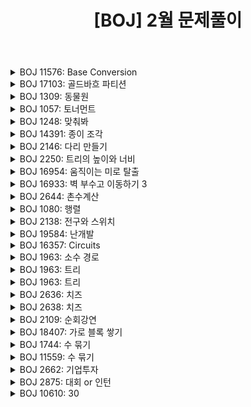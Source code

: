 ﻿---
toc: true
title:  "[BOJ] 2월 문제풀이"
last_modified_at:   2021-03-01
categories : PS2020
excerpt: ""
image: "/images/baekjoon.png"
sitemap :
  changefreq : weekly
  priority : 1.0
use_math: true
---

<!-- BOJ 11576: Base Conversion -->
<details>
<summary>BOJ 11576: Base Conversion</summary>
<div markdown="1">
Link : [https://www.acmicpc.net/problem/11576](https://www.acmicpc.net/problem/11576)<br>

### solution
<script src="https://gist.github.com/yooniversal/c076610c1c2199fc7e8f1b6a0678a4b4.js"></script>

A진법으로 쓰인 값들을 모두 B진법으로 바꾸면 된다.

</div>
</details>

<!-- BOJ 17103: 골드바흐 파티션 -->
<details>
<summary>BOJ 17103: 골드바흐 파티션</summary>
<div markdown="1">
Link : [https://www.acmicpc.net/problem/17103](https://www.acmicpc.net/problem/17103)<br>

### solution
<script src="https://gist.github.com/yooniversal/b01de8d1af85f640724d7339afd4d6c1.js"></script>

$10^6$까지 소수 여부를 전처리한 후(에라토스테네스의 체)<br>
a의 중간까지 매 케이스마다 탐색해서 값을 찾아주면 된다.

</div>
</details>

<!-- BOJ 1309: 동물원 -->
<details>
<summary>BOJ 1309: 동물원</summary>
<div markdown="1">
Link : [https://www.acmicpc.net/problem/1309](https://www.acmicpc.net/problem/1309)<br>

### solution
<script src="https://gist.github.com/yooniversal/6e70670a4bba3f1cb4a8835dfc2259b8.js"></script>

DP 문제.<br>
0층부터 시작해서 조건에 맞춰 채워가면서 n-1층에 도착하면 1을 반환하도록 설정했다. (0-based)<br>
열은 2개뿐이므로 당연히 열 모두 채울 수는 없으며 사자를 1마리 배치하거나 또는 배치하지 않는 경우 2가지만 고려하자.<br>
인자에서 `cur`을 현재 층, `col`을 사자가 들어있는 열의 정보라고 하자.<br>
현재 층에 만약 사자가 존재한다면 다음 층에는 **같은 열에 사자가 오지 않도록** 하면 된다.<br>
위의 경우를 제외한 모든 케이스를 세주자. 또 항상 9901로 나눈 나머지를 구해야 함에 주의하자.

</div>
</details>

<!-- BOJ 1057: 토너먼트 -->
<details>
<summary>BOJ 1057: 토너먼트</summary>
<div markdown="1">
Link : [https://www.acmicpc.net/problem/1057](https://www.acmicpc.net/problem/1057)<br>

### solution
<script src="https://gist.github.com/yooniversal/851aa480926c0221be70b278e46867ac.js"></script>

브루트포스 문제.<br>
라운드를 거칠 때마다 우승자의 번호가 규칙적으로 바뀌는 점에 유의하면 쉽게 풀 수 있다.

</div>
</details>

<!-- BOJ 1248: 맞춰봐 -->
<details>
<summary>BOJ 1248: 맞춰봐</summary>
<div markdown="1">
Link : [https://www.acmicpc.net/problem/1248](https://www.acmicpc.net/problem/1248)<br>

### solution
<script src="https://gist.github.com/yooniversal/f6f8aa48be81493bece57758f9c78a4a.js"></script>

백트래킹 문제.<br>
모든 케이스를 돌면서 모든 조건을 탐색하면 $21^{n} /times n(n+1)/2$이 걸리므로 TLE를 받는다.<br>
때문에 이 문제의 난이도가 개인적인 생각으로는 백트래킹치고 높은데, 가지치기를 하는게 포인트다.<br>
4달 전에 TLE를 받고 포기했다가 [코드 플러스](https://code.plus/course/42)에 실려있어서 다시 풀어보게 됐다.<br>
<br>
다시 구현을 해보고 N=9인 케이스를 넣었는데 4초를 넘어가서 왜 그런가 체크해보니<br>
처음에 값 할당을 **모두**한 후, 재귀를 돌리며 조건에 맞는지를 탐색하는 방식으로는 시간이 많이 걸리는듯 했다.<br>
아무래도 재귀를 많이 호출하는 부분에서도 시간이 좀 걸리는 모양이었다. (크진 않겠지만)<br>
딱 말하면 틀린 답을 가지고 너무 많은 조건을 탐색해본다는 점인데, 이 부분을 개선하는게 관건이었다.<br>
<br>
결론적으로 다 갈아엎고 값 할당을 **하나씩** 하면서 조건을 탐색하기로 했다.<br>
이렇게 하니 이전엔 모든 값을 가지고 많은 조건을 탐색해봤는데 이번엔 필요한 만큼만 탐색을 하게 됐고<br>
제출해보니 시원하게 100ms로 AC를 받을 수 있었다.

</div>
</details>

<!-- BOJ 14391: 종이 조각 -->
<details>
<summary>BOJ 14391: 종이 조각</summary>
<div markdown="1">
Link : [https://www.acmicpc.net/problem/14391](https://www.acmicpc.net/problem/14391)<br>

### solution
<script src="https://gist.github.com/yooniversal/f8912b84c5aeb7db0d8c7a555b99666b.js"></script>

브루트 포스 - **비트마스크** 문제.<br>
모든 자리를 비트마스킹으로 처리하는게 포인트다.<br>
N의 상한이 4이므로 최대 16자리까지 컨트롤 해야하는데 $2^{16}$이라 해야봐야 $65536$밖에 안되므로<br>
배열의 크기로 사용하는데 무리가 없다.<br>
<br>
남은건 구현인데 개인적으로 디버깅을 하는데 시간이 좀 걸렸다.<br>
전체 사이즈가 NxM이므로 탐색해야 하는 상한이라던가 자리 등은 적당히 조작해서 매칭하면 되고<br>
잘 짰다면 문제가 아마도 없었을텐데 나같은 경우 이미 체크된 자리라면 다음으로 넘어가는 코드<br>
`if (chk & (1 << cur)) {}`에서 재귀를 돌리고 밖으로 넘어가지 못하도록 continue 또는 return 처리를<br>
해주질 않아 조금 헤맸었다.<br>
<br>
브루트 포스답게 각 위치에서 제자리만 택하거나 가로, 세로 확장하는 케이스를 모두 처리해주면 되겠다.<br>
비트마스킹 문제를 풀어본 경험이 없다면 절대로 못풀었을 것 같다.

</div>
</details>

<!-- BOJ 2146: 다리 만들기 -->
<details>
<summary>BOJ 2146: 다리 만들기</summary>
<div markdown="1">
Link : [https://www.acmicpc.net/problem/2146](https://www.acmicpc.net/problem/2146)<br>

### solution
<script src="https://gist.github.com/yooniversal/e070ca905925c62e0bbbb08adb349dae.js"></script>

DFS로 육지인 부분을 돌면서 섬마다 넘버링을 해준 후($O(n^2)$)<br>
위치 두 곳을 $(x_1, y_1), (x_2, y_2)$라 하면 최단 거리는 $|x_1-x_2|+|y_1-y_2|-1$이므로<br>
모든 쌍이 되는 섬들에 대해 조사해보면 된다.

</div>
</details>

<!-- BOJ 2250: 트리의 높이와 너비 -->
<details>
<summary>BOJ 2250: 트리의 높이와 너비</summary>
<div markdown="1">
Link : [https://www.acmicpc.net/problem/2250](https://www.acmicpc.net/problem/2250)<br>

### solution
<script src="https://gist.github.com/yooniversal/79821bb94521a6c1d8728ee736ae8a34.js"></script>

어떤 방법으로 풀어야 좋을지 한바퀴정도 헤메다가<br>
아이디어가 떠올라서 구현해보니 코드량도 엄청 적게 수월하게 구현했다.<br>
다만 루트 노드를 설정하는 과정에서 당연히 1번이라 생각하고 제출했다가 WA를 받았는데<br>
이 문제는 루트 노드가 뭔지 알려주지 않았으므로 **찾아야 한다**.<br>
리프 노드에서 부모로 끝까지 역추적해서 루트 노드를 구해주면 된다.<br>
<br>
각 노드의 x축 번호를 어떻게 할당하는지 곰곰이 생각해보면 의외로 답이 쉽게 나온다.<br>
1. 왼쪽 자식이 있다면 리프 노드를 찾을 때까지 계속 진입한다. 리프 노드에서 넘버링한다.
2. 부모 노드로 돌아왔을 때 넘버링한다.
3. 오른쪽 자식이 있다면 1번으로 돌아간다. 없다면 2번으로 돌아간다.

</div>
</details>

<!-- BOJ 16954: 움직이는 미로 탈출 -->
<details>
<summary>BOJ 16954: 움직이는 미로 탈출</summary>
<div markdown="1">
Link : [https://www.acmicpc.net/problem/16954](https://www.acmicpc.net/problem/16954)<br>

### solution
<script src="https://gist.github.com/yooniversal/2c1c492c38a2a56dcd9344088e1eef9f.js"></script>

BFS 문제.<br>
일반적인 길찾기 컨셉에서 벽이 1초에 1칸씩 아래로 내려간다는 점이 추가된 버전이다.<br>
예전에 풀다가 어떻게 예외 처리를 잘못했는지 계속 특정 케이스를 못넘어가서 포기했었다.<br>
이번에 [알고리즘 중급 1/3 - BFS (연습)](https://code.plus/course/43)에 실려있어서 다시 도전해봤는데<br>
생각보다 되게 쉽게 풀었다. 복잡하게 생각할 필요가 없었던 문제였다.<br>
<br>
가장 먼저 체크해야할 점은 맵의 크기가 8x8로 고정이다.<br>
input으로 들어오는 초기 맵 상태에 있는 벽이 어디에 있든 8칸이 지나면 다 빈 칸이 된다.<br>
1초에 1번 9가지 방법으로 이동한 후 벽이 내려오는걸 직접 구현하지 않고 **캐릭터를 한 칸 위로** 이동하자.<br>
그럼 거쳐가는 위치`(nx, ny)`도 벽이 아니어야 하고, 도착 지점`(nx-1, ny)`도 벽이 아니어야 한다.<br>
정해진 맵에서 벽은 이동하지 않고 캐릭터를 역으로 위로 올리기로 했기 때문에,<br>
캐릭터의 위치`(x, y)`가 `x<=0`이면 사실상 도착 지점으로 이동할 수 있음을 알 수 있다.<br>
(실제로 맨 아랫줄이 사라지면 맨 윗줄은 벽이없는 빈 칸으로 새롭게 추가된다)<br>
때문에 위의 경우 1을 출력하고 종료, 그렇지 않으면 최종적으로 0을 출력해주면 되겠다.

</div>
</details>

<!-- BOJ 16933: 벽 부수고 이동하기 3 -->
<details>
<summary>BOJ 16933: 벽 부수고 이동하기 3</summary>
<div markdown="1">
Link : [https://www.acmicpc.net/problem/16933](https://www.acmicpc.net/problem/16933)<br>

### solution
<script src="https://gist.github.com/yooniversal/f9789eb0acc836ab71fed877dc55e7a4.js"></script>

BFS 문제.<br>
[BOJ 14442: 벽 부수고 이동하기 2](https://www.acmicpc.net/problem/14442)에서 한 단계 더 나아간 버전이다.<br>
벽을 부술 수 있는 횟수가 정해져 있고, 낮에만 벽을 부술 수 있다고 쓰여 있다.<br>
`chk[x][y]`는 현재 위치가 `(x, y)`이고 지금까지 벽을 부순 횟수를 의미한다.<br>
**제자리에 있을 수 있는 케이스**가 뭔지 잘 생각해야 하는데,<br>
1. 벽을 부수지 않은 상태
2. 밤
시간 복잡도 때문에 다음 2가지 조건을 만족해야 제자리에 있을 수 있도록 해야한다.

</div>
</details>

<!-- BOJ 2644: 촌수계산 -->
<details>
<summary>BOJ 2644: 촌수계산</summary>
<div markdown="1">
Link : [https://www.acmicpc.net/problem/2644](https://www.acmicpc.net/problem/2644)<br>

### solution
<script src="https://gist.github.com/yooniversal/8e596539e964f059e3908f41e642e6cb.js"></script>

BFS 기본 문제.<br>
인접 행렬로 만들어준 뒤 중복을 체크해가면서 답을 카운팅해주면 된다.

</div>
</details>

<!-- BOJ 1080: 행렬 -->
<details>
<summary>BOJ 1080: 행렬</summary>
<div markdown="1">
Link : [https://www.acmicpc.net/problem/1080](https://www.acmicpc.net/problem/1080)<br>

### solution
<script src="https://gist.github.com/yooniversal/87497bd79de011a67d7cb2973d16dba7.js"></script>

그리디 문제.<br>
입력받은 행렬을 `a`, `b`라고 하면, 탐색하면서 `a[i][j]`와 `b[i][j]`가 같은지 여부를 확인한다.<br>
다르다면 무조건 바꿔야 하는 상태이므로 해당 위치를 3*3의 좌측 상단이라고 생각하고<br>
3*3 행렬을 한꺼면에 뒤집어준다. 그렇지 않으면 그냥 넘어가도록 한다.<br>
여태까지 바꿔온 내용들이 다음 순서에서 영향을 받지 않도록 범위에 유의.

</div>
</details>

<!-- BOJ 2138: 전구와 스위치 -->
<details>
<summary>BOJ 2138: 전구와 스위치</summary>
<div markdown="1">
Link : [https://www.acmicpc.net/problem/2138](https://www.acmicpc.net/problem/2138)<br>

### solution
<script src="https://gist.github.com/yooniversal/fe1f80e99efcf9f195729002e39053a0.js"></script>

그리디 문제.<br>
현재 위치(인덱스)를 i라 하면 직전 위치인 i-1에서 a와 b가 다를 때 무조건 바꾸는 연산을 해줘야 한다.<br>
그렇지 않으면 다음 위치로 넘어가면서 절대로 바꿀 수 없게 되기 때문이다.<br>
첫 번째 인덱스(`a[0]`)에서는 `a[-1]`이 존재하지 않기때문에 바꾸는 연산을 적용할지 말지 모두 시도해봐야 한다.

</div>
</details>

<!-- BOJ 19584: 난개발 -->
<details>
<summary>BOJ 19584: 난개발</summary>
<div markdown="1">
Link : [https://www.acmicpc.net/problem/19584](https://www.acmicpc.net/problem/19584)<br>

### solution
<script src="https://gist.github.com/yooniversal/d6def7763847d905cb0f02d70325ea90.js"></script>

**스위핑** 문제.<br>
어떤 정점을 지났을 때 해당 정점과 연결된 모든 엣지에 대한 가중치를 취할 수 있는 점에 주목해야 한다.<br>
때문에 엣지의 양 끝 점들의 y값을 기준으로 점들을 정렬한 후 스위핑하면서<br>
해당 점이 시작점인지 여부에 따라 값을 갱신하고 이 때 최댓값을 취해주면 된다.

</div>
</details>

<!-- BOJ 16357: Circuits -->
<details>
<summary>BOJ 16357: Circuits</summary>
<div markdown="1">
Link : [https://www.acmicpc.net/problem/16357](https://www.acmicpc.net/problem/16357)<br>

### solution
<script src="https://gist.github.com/yooniversal/a4d198a9a2b65e4bcb15451e4e562b2b.js"></script>

**스위핑** + **Lazy Propagation** 문제.<br>
여기서 Lazy Propagation의 쿼리는 구간합이 아닌 구간 최댓값을 구하도록 해주어야 한다.<br>
점들을 정렬하고 스위핑을 하는데 기준이 되는 두 점을 정해야 하므로 매 순간 한 점을 지정한다고 하자.<br>
그렇다면 해당 점의 y좌표와 만나는 모든 사각형을 제외한 나머지 중 모든 y값에 대해 최댓값이 되는 점을<br>
Lazy Propagation으로 쿼리를 이용해 처리하면 된다.<br>
<br>
근데 문제가 있다. 만약 큰 사각형이 작은 사각형을 아예 감싼다고 하자.<br>
그리고 위의 두 사각형을 지나는 선과 겹치지 않는 다른 영역에 대해 선이 지나가야 최댓값이 나온다고 하자.<br>
그럼 큰 사각형의 시작선을 만나고 바로 [시작, 끝]에 대해 -1을 업데이트하고 쿼리로 값을 가져온다면<br>
나중에 작은 사각형을 없앨 차례가 왔을 때 직전에 처리한 큰 사각형의 정보를 잃어버리게 된다.<br>
(무슨 바보같은 삽질을 한거냐고 할 수도 있겠지만 어떻게 개선해야할지 모르겠어서 정말 헤맸다)<br>
<br>
결론적으로는 스위핑하는 for문 밖에 카운팅해주는 변수를 따로 선언해놓고<br>
해당 변수를 선의 정보를 갖고 관리해주면서 최댓값을 취하도록 하니 해결할 수 있었다.<br>
<br>
5개월만에 다시 손대게 되면서 또 다시 좌절을 겪고 푸는데까지 적지 않은 시간을 소비했다.<br>
은근 간단한것 같으면서도 상당히 어렵다고 느껴지는 테마라고 생각한다😓

</div>
</details>

<!-- BOJ 1963: 소수 경로 -->
<details>
<summary>BOJ 1963: 소수 경로</summary>
<div markdown="1">
Link : [https://www.acmicpc.net/problem/1963](https://www.acmicpc.net/problem/1963)<br>

### solution
<script src="https://gist.github.com/yooniversal/883441b89a75aec90e5dd4bd81081d3b.js"></script>

에라토스테네스의 체 + BFS 문제.<br>
각 자릿수를 0~9로 돌려주면서 소수인 수에 대해 카운팅을 하며 넘겨주자.<br>
항상 4자릿수가 되어야 함에 유의.

</div>
</details>

<!-- BOJ 1963: 트리 -->
<details>
<summary>BOJ 1963: 트리</summary>
<div markdown="1">
Link : [https://www.acmicpc.net/problem/1963](https://www.acmicpc.net/problem/1963)<br>

### solution
<script src="https://gist.github.com/yooniversal/31300f1691566f169fc92bef209d78ea.js"></script>

간단한 그래프 문제.<br>
구현하는데 크게 어렵진 않으나 루트 노드가 항상 0번이 아님에 유의.

</div>
</details>

<!-- BOJ 1963: 트리 -->
<details>
<summary>BOJ 1963: 트리</summary>
<div markdown="1">
Link : [https://www.acmicpc.net/problem/1963](https://www.acmicpc.net/problem/1963)<br>

### solution
<script src="https://gist.github.com/yooniversal/31300f1691566f169fc92bef209d78ea.js"></script>

간단한 그래프 문제.<br>
구현하는데 크게 어렵진 않으나 루트 노드가 항상 0번이 아님에 유의.

</div>
</details>

<!-- BOJ 2636: 치즈 -->
<details>
<summary>BOJ 2636: 치즈</summary>
<div markdown="1">
Link : [https://www.acmicpc.net/problem/2636](https://www.acmicpc.net/problem/2636)<br>

### solution
<script src="https://gist.github.com/yooniversal/328baff620945083f82292a987d87785.js"></script>

BFS 문제.<br>
다른 부분은 그렇다치고 가장자리를 체크하는게 포인트다.<br>
쉽게 구현할 수 있을줄 알았는데 시간이 꽤 걸렸다.<br>
어느 케이스에서 걸리는지 모르겠는데 deque로 0일때 우선으로 처리하는게 안돼서<br>
시간을 더 쓰는 방법을 택했는데 최대 100x100이어서 통과하는데 무리는 없었다.

</div>
</details>

<!-- BOJ 2638: 치즈 -->
<details>
<summary>BOJ 2638: 치즈</summary>
<div markdown="1">
Link : [https://www.acmicpc.net/problem/2638](https://www.acmicpc.net/problem/2638)<br>

### solution
<script src="https://gist.github.com/yooniversal/a7694f8ea51757b0da9228d45c6e1368.js"></script>

BFS 문제.<br>
[BOJ 2636: 치즈](https://www.acmicpc.net/problem/2636)와 거의 동일.

</div>
</details>

<!-- BOJ 2109: 순회강연 -->
<details>
<summary>BOJ 2109: 순회강연</summary>
<div markdown="1">
Link : [https://www.acmicpc.net/problem/2109](https://www.acmicpc.net/problem/2109)<br>

### solution
<script src="https://gist.github.com/yooniversal/fa3be3dbd8a8587725b7f7b298f54064.js"></script>

그리디 문제.<br>
나중에 할 수 있는 케이스들이 그렇지 않은 케이스보다 가격이 높은 경우 주의해야한다.<br>
좀 더 자세히 말하면 위와같은 케이스가 많아서 기간이 짧고 강연료가 적은 케이스를 택하지 못하는 경우가<br>
생길 수 있다는 말이다. 예시는 [여기](https://www.acmicpc.net/board/view/1885)에 있다.

</div>
</details>

<!-- BOJ 18407: 가로 블록 쌓기 -->
<details>
<summary>BOJ 18407: 가로 블록 쌓기</summary>
<div markdown="1">
Link : [https://www.acmicpc.net/problem/18407](https://www.acmicpc.net/problem/18407)<br>

### solution
<script src="https://gist.github.com/yooniversal/1d067c6c9e43cdfb59521e7c0d1b700a.js"></script>

**Lazy Propagation**을 이용한 Segment Tree 문제.<br>
블럭이 쌓이면서 일부분이 허공에 놓이게 돼도 그렇지 않은 부분과 높이가 같아지게 되므로<br>
구간 `[a, b]`에서 최댓값을 `h`라 하면 `[a, b]`의 모든 값을 `h+1`로 수정하면 된다.

</div>
</details>

<!-- BOJ 1744: 수 묶기 -->
<details>
<summary>BOJ 1744: 수 묶기</summary>
<div markdown="1">
Link : [https://www.acmicpc.net/problem/1744](https://www.acmicpc.net/problem/1744)<br>

### solution
<script src="https://gist.github.com/yooniversal/4eecf744d9ebd4d186e0a4ed86d4c0f1.js"></script>

그리디 문제.<br>
음수는 제일 작은 값끼리, 양수는 제일 큰 값끼리 묶어주자.<br>
이 때 0은 음수와 **무조건 묶고**, 양수와는 묶지 않아야 한다.<br>
1은 대상이 음수, 0, 양수 중 **어떤 케이스든 간에** 묶지 않아야 한다.<br>
즉, 0과 1에 대한 예외 처리가 필수.

</div>
</details>

<!-- BOJ 11559: 수 묶기 -->
<details>
<summary>BOJ 11559: 수 묶기</summary>
<div markdown="1">
Link : [https://www.acmicpc.net/problem/11559](https://www.acmicpc.net/problem/11559)<br>

### solution
<script src="https://gist.github.com/yooniversal/f06d32c460a984b7c0522035d0443ca2.js"></script>

구현 문제.<br>
맵의 가로, 세로 길이가 고정돼 있고 크기도 꽤 작으므로 굳이 효율적인 방법을 떠올릴 필요는 없어 보였다.<br>
BFS로 각 블럭마다 그룹으로 묶어버리고, 그룹에 소속된 블럭이 4개 이상이면 '.'으로 바꿔준다.<br>
'.'으로 바꾸는 연산을 했을 경우 BFS()에서 true를 리턴하도록 함으로써 탐색을 더 할지 말지를<br>
결정하도록 한다.<br>
<br>
BFS가 true라면 허공에 떠있는 블럭을 아래로 내려줘야 한다.<br>
때문에 각 열에서 열마다 쌓인 블럭들의 최대 높이의 인덱스를 `base[col]`에 넣어준다.<br>
만약 `base[col]`이 갱신됐다면 허공에 블럭이 있는지를 탐색하고 있다면 끌어내려주면 된다.<br>
<br>
`BFS()`가 false를 반환할 때까지 위 과정을 반복한다.

</div>
</details>

<!-- BOJ 2662: 기업투자 -->
<details>
<summary>BOJ 2662: 기업투자</summary>
<div markdown="1">
Link : [https://www.acmicpc.net/problem/2662](https://www.acmicpc.net/problem/2662)<br>

### solution
<script src="https://gist.github.com/yooniversal/8815f3f3f405f6a21282b6e4c7f84cd7.js"></script>

DP 문제.<br>
현재 기업의 번호를 `cur`, 남은 금액을 `remain`이라 하자.<br>
그리고 `f(cur, remain)`을 **cur번째 기업에서 remain의 금액이 있을 때 투자해서 얻는 최대 금액**이라고 하자.<br>
$inv \in [0, remain]$이고 `profit[cur][money]`를 `cur`번째 기업에서 `moeny`만큼 투자해서 얻는 이윤이면,<br>
$f(cur, remain) = max(f(cur, remain), f(cur+1, remain-inv)+profit[cur][inv])$<br>
가 성립한다.<br>
<br>
예전에 풀었던 문제였지만 스터디하면서 다시 만나게 돼가지구 다시 풀게 됐다.<br>
출력 내용을 자세히 읽질 않아서 최대값만 출력한다고 무턱대고 바로 짰는데 예제보니 더 해야할게 있더라.<br>
덜렁대서 조건을 놓치는 경우가 없도록 주의해야겠다. 각 기업당 쓰는 투자 금액도 출력하는 부분때문에<br>
난이도가 골4~5 에서 골3으로 올라간걸로 보인다.

</div>
</details>

<!-- BOJ 2875: 대회 or 인턴 -->
<details>
<summary>BOJ 2875: 대회 or 인턴</summary>
<div markdown="1">
Link : [https://www.acmicpc.net/problem/2875](https://www.acmicpc.net/problem/2875)<br>

### solution
<script src="https://gist.github.com/yooniversal/162d74b084d54f18c5e6ed756ddd7ccc.js"></script>

수학 문제.

</div>
</details>

<!-- BOJ 10610: 30 -->
<details>
<summary>BOJ 10610: 30</summary>
<div markdown="1">
Link : [https://www.acmicpc.net/problem/10610](https://www.acmicpc.net/problem/10610)<br>

### solution
<script src="https://gist.github.com/yooniversal/c52016b41d44b04a23e1a66532c43e78.js"></script>

수학 문제.<br>
30의 배수임을 체크해야 하므로 모듈러 연산을 활용하자.

</div>
</details>

<script src="https://utteranc.es/client.js"
        repo="yooniversal/blog-comments"
        issue-term="pathname"
        theme="github-light"
        crossorigin="anonymous"
        async>
</script>
